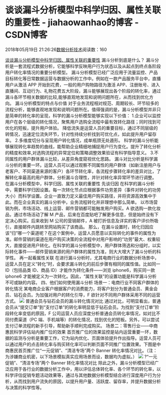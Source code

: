 
# 谈谈漏斗分析模型中科学归因、属性关联的重要性 - jiahaowanhao的博客 - CSDN博客


2018年05月19日 21:26:26[数据分析技术](https://me.csdn.net/jiahaowanhao)阅读数：160


[谈谈漏斗分析模型中科学归因、属性关联的重要性](http://cda.pinggu.org/view/25585.html)
漏斗分析到底是什么？
漏斗分析是一套流程式数据分析，它能够科学反映用户行为状态以及从起点到终点各阶段用户转化率情况的重要分析模型。
漏斗分析模型已经广泛应用于流量监控、产品目标转化等日常数据运营与数据分析的工作中。例如在一款产品服务平台中，直播用户从激活 APP 开始到花费，一般的用户购物路径为激活 APP、注册账号、进入直播间、互动行为、礼物花费五大阶段，漏斗能够展现出各个阶段的转化率，通过漏斗各环节相关数据的比较,能够直观地发现和说明问题所在，从而找到优化方向。
漏斗分析模型的特点与价值
对于业务流程相对规范、周期较长、环节较多的流程分析，能够直观地发现和说明问题所在。值得强调的是，漏斗分析模型并非只是简单的转化率的呈现，科学的漏斗分析模型能够实现以下价值：
1.企业可以监控用户在各个层级的转化情况，聚焦用户选购全流程中最有效转化路径；同时找到可优化的短板，提升用户体验。
降低流失是运营人员的重要目标，通过不同层级的转情况，迅速定位流失环节，针对性持续分析找到可优化点，如此提升用户留存率。
2.多维度切分与呈现用户转化情况，成单瓶颈无处遁形。
科学的漏斗分析能够展现转化率趋势的曲线，能帮助企业精细地捕捉用户行为变化。提升了转化分析的精度和效率,对选购流程的异常定位和策略调整效果验证有科学指导意义。
3.不同属性的用户群体漏斗比较，从差异角度窥视优化思路。
漏斗对比分析是科学漏斗分析的重要一环。运营人员可以通过观察不同属性的用户群体（如新注册用户与老客户、不同渠道来源的客户）各环节转化率，各流程步骤转化率的差异对比，了解转化率最高的用户群体，分析漏斗合理性，并针对转化率异常环节进行调整。
在漏斗分析模型中，科学归因、属性关联的重要性
先谈归因
在科学的漏斗分析中，需要科学归因设置。每一次转化节点应根据事件功劳差异（事件对转化的功劳大小）而科学设置。企业一直致力定义最佳用户购买路径，并将资源高效集中于此。而在企业真实的漏斗分析中，业务流程转化并非理想中那么简单。
以市场营销为例，市场活动、线上运营、邮件营销都可能触发用户购买。A 欲选购一款化妆品，通过市场活动了解 M 产品，后来在百度贴吧了解更多信息，但是始终没有下定决心购买。后来收到 M 公司的营销邮件，A 被打折信息及详实的客户评价所吸引，直接邮件内跳转至网站购买了该商品。
那么，在漏斗设置时，转化归因应该“归”哪一个渠道呢？在这个案例中，运营人员愿意以实际转化的事件的属性为准。邮件营销的渠道在用户购买决策的全流程中对用户影响的“功劳”最大、权重较大，直接促进用户转化。在科学的漏斗分析模型中，用户群体筛选和分组时，以实际转化事件——邮件营销来源的用户群体的属性为准，则大大增大了漏斗分析的科学性。
再一起看属性关联
在进行漏斗分析时，尤其电商行业的数据分析场景中，运营人员在定义“转化”时，会要求漏斗转化的前后步骤有相同的属性值。比如同一 ID（包括品类 ID、商品 ID）才能作为转化条件——浏览 iphone6，购买同一款 iphone6 才能被定义为一次转化。因此，“属性关联”的设置功能是科学漏斗分析不可或缺的内容。
四、他们如何使用漏斗分析
场景一：电商行业不同客户群体的转化情况
某电商企业客户根据客户的消费能力，将客户划分为普通会员、黄金会员、钻石会员。为加强对用户的转化引导，F 欲针对不同用户群体采用不同的运营方式。
![](http://www.cda.cn/uploadfile/image/20180519/20180519065640_87841.png)
普通会员与钻石会员的漏斗转化情况对比
通过对比，可明显看出，普通会员从“提交订单”到“支付订单”的转化率明显低于钻石会员。为找到“支付订单”阶段转化率变低的原因，F 公司运营人员应深度分析普通会员转化率情况，如对比不同付费渠道（PC 端、手机端等）的转化情况，找到优化的短板。另外，可以尝试支付订单流程的新手引导，帮助新手顺利完成购买。
场景二：零售行业——中商惠民科学评估站内推广位的效果
首页推广位的效果监控是站内运营重要一环，数据的监测与分析是重要工作，它为站内优化、页面体验提升作出指导。运营人员可以通过用户的点击转化率与购买转化率可以判断页面不同推广位置效果。下图是中商惠民首页推广位“一元促销”、“清洁专场”两个 Banner 转化率情况对比。（注：为涉嫌商业机密，以下场景模拟真实应用场景而设，数据均为虚拟。）
![](http://www.cda.cn/uploadfile/image/20180519/20180519065647_40727.png)
?“一元促销”、“清洁专场”两个 Banner 转化率情况对比
除此之外，漏斗分析模型已经广泛应用于各行业的数据分析工作中，用以评估总体转化率、各个环节的转化率，以科学评估促销专题活动效果等，通过与其他数据分析模型结合进行深度用户行为分析，从而找到用户流失的原因，以提升用户量、活跃度、留存率，并提升数据分析与决策的科学性等。

